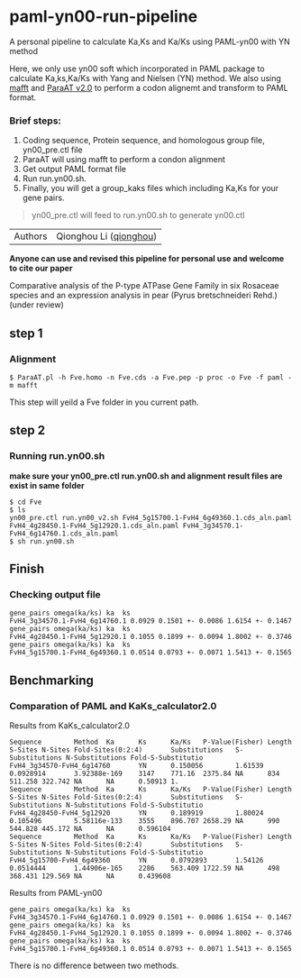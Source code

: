 # paml-yn00-run-pipeline

A personal pipeline to calculate Ka,Ks and Ka/Ks using PAML-yn00 with YN method

Here, we only use yn00 soft which incorporated in PAML package to calculate Ka,ks,Ka/Ks with Yang and Nielsen (YN) method. We also using [mafft](https://mafft.cbrc.jp/alignment/software/) and [ParaAT v2.0](https://bigd.big.ac.cn/tools/paraat) to perform a codon alignemt and transform to PAML format.

### Brief steps:
1. Coding sequence, Protein sequence, and homologous group file, yn00_pre.ctl file
2. ParaAT will using mafft to perform a condon alignment
3. Get output PAML format file
4. Run run.yn00.sh.
5. Finally, you will get a group_kaks files which including Ka,Ks for your gene pairs.
> yn00_pre.ctl will feed to run.yn00.sh to generate yn00.ctl


| | |
| --- | --- |
| Authors | Qionghou Li ([qionghou](https://github.com/LQHHHHH)) |

**Anyone can use and revised this pipeline for personal use and welcome to cite our paper**

Comparative analysis of the P-type ATPase Gene Family in six Rosaceae species and an expression analysis in pear (Pyrus bretschneideri Rehd.) (under review)


## step 1
### Alignment
```
$ ParaAT.pl -h Fve.homo -n Fve.cds -a Fve.pep -p proc -o Fve -f paml -m mafft
```
This step will yeild a Fve folder in you current path.

## step 2
### Running run.yn00.sh
**make sure your yn00_pre.ctl run.yn00.sh and alignment result files are exist in same folder**

```
$ cd Fve
$ ls
yn00_pre.ctl run.yn00_v2.sh FvH4_5g15700.1-FvH4_6g49360.1.cds_aln.paml FvH4_4g28450.1-FvH4_5g12920.1.cds_aln.paml FvH4_3g34570.1-FvH4_6g14760.1.cds_aln.paml 
$ sh run.yn00.sh
```
## Finish
### Checking output file
```
gene_pairs omega(ka/ks)	ka	ks
FvH4_3g34570.1-FvH4_6g14760.1 0.0929 0.1501 +- 0.0086 1.6154 +- 0.1467
gene_pairs omega(ka/ks)	ka	ks
FvH4_4g28450.1-FvH4_5g12920.1 0.1055 0.1899 +- 0.0094 1.8002 +- 0.3746
gene_pairs omega(ka/ks)	ka	ks
FvH4_5g15700.1-FvH4_6g49360.1 0.0514 0.0793 +- 0.0071 1.5413 +- 0.1565
```
## Benchmarking
### Comparation of PAML and KaKs_calculator2.0
Results from KaKs_calculator2.0
```
Sequence        Method  Ka      Ks      Ka/Ks   P-Value(Fisher) Length  S-Sites N-Sites Fold-Sites(0:2:4)       Substitutions   S-Substitutions N-Substitutions Fold-S-Substitutio
FvH4_3g34570-FvH4_6g14760       YN      0.150056        1.61539 0.0928914       3.92388e-169    3147    771.16  2375.84 NA      834     511.258 322.742 NA      NA      0.50913 1.
Sequence        Method  Ka      Ks      Ka/Ks   P-Value(Fisher) Length  S-Sites N-Sites Fold-Sites(0:2:4)       Substitutions   S-Substitutions N-Substitutions Fold-S-Substitutio
FvH4_4g28450-FvH4_5g12920       YN      0.189919        1.80024 0.105496        5.58116e-133    3555    896.707 2658.29 NA      990     544.828 445.172 NA      NA      0.596104
Sequence        Method  Ka      Ks      Ka/Ks   P-Value(Fisher) Length  S-Sites N-Sites Fold-Sites(0:2:4)       Substitutions   S-Substitutions N-Substitutions Fold-S-Substitutio
FvH4_5g15700-FvH4_6g49360       YN      0.0792893       1.54126 0.0514444       1.44906e-165    2286    563.409 1722.59 NA      498     368.431 129.569 NA      NA      0.439608
```

Results from PAML-yn00
```
gene_pairs omega(ka/ks)	ka	ks
FvH4_3g34570.1-FvH4_6g14760.1 0.0929 0.1501 +- 0.0086 1.6154 +- 0.1467
gene_pairs omega(ka/ks)	ka	ks
FvH4_4g28450.1-FvH4_5g12920.1 0.1055 0.1899 +- 0.0094 1.8002 +- 0.3746
gene_pairs omega(ka/ks)	ka	ks
FvH4_5g15700.1-FvH4_6g49360.1 0.0514 0.0793 +- 0.0071 1.5413 +- 0.1565
```

There is no difference between two methods.



